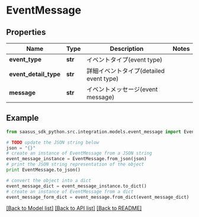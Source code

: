 # EventMessage


## Properties
Name | Type | Description | Notes
------------ | ------------- | ------------- | -------------
**event_type** | **str** | イベントタイプ(event type) | 
**event_detail_type** | **str** | 詳細イベントタイプ(detailed event type) | 
**message** | **str** | イベントメッセージ(event message) | 

## Example

```python
from saasus_sdk_python.src.integration.models.event_message import EventMessage

# TODO update the JSON string below
json = "{}"
# create an instance of EventMessage from a JSON string
event_message_instance = EventMessage.from_json(json)
# print the JSON string representation of the object
print EventMessage.to_json()

# convert the object into a dict
event_message_dict = event_message_instance.to_dict()
# create an instance of EventMessage from a dict
event_message_form_dict = event_message.from_dict(event_message_dict)
```
[[Back to Model list]](../README.md#documentation-for-models) [[Back to API list]](../README.md#documentation-for-api-endpoints) [[Back to README]](../README.md)


